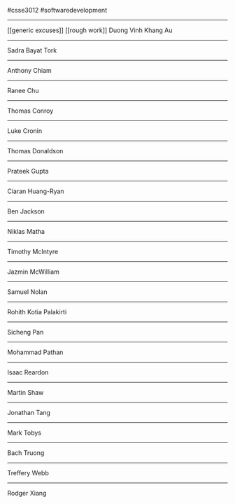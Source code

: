 #csse3012 
#softwaredevelopment 
___
[[generic excuses]]
[[rough work]]
Duong Vinh Khang Au

___
Sadra Bayat Tork
___
Anthony Chiam
___
Ranee Chu
___
Thomas Conroy
___
Luke Cronin
___
Thomas Donaldson
___
Prateek Gupta
___
Ciaran Huang-Ryan
___
Ben Jackson
___
Niklas Matha
___
Timothy McIntyre
___
Jazmin McWilliam
___
Samuel Nolan
___
Rohith Kotia Palakirti
___
Sicheng Pan
___
Mohammad Pathan
___
Isaac Reardon
___
Martin Shaw
___
Jonathan Tang
___
Mark Tobys
___
Bach Truong
___
Treffery Webb
___
Rodger Xiang